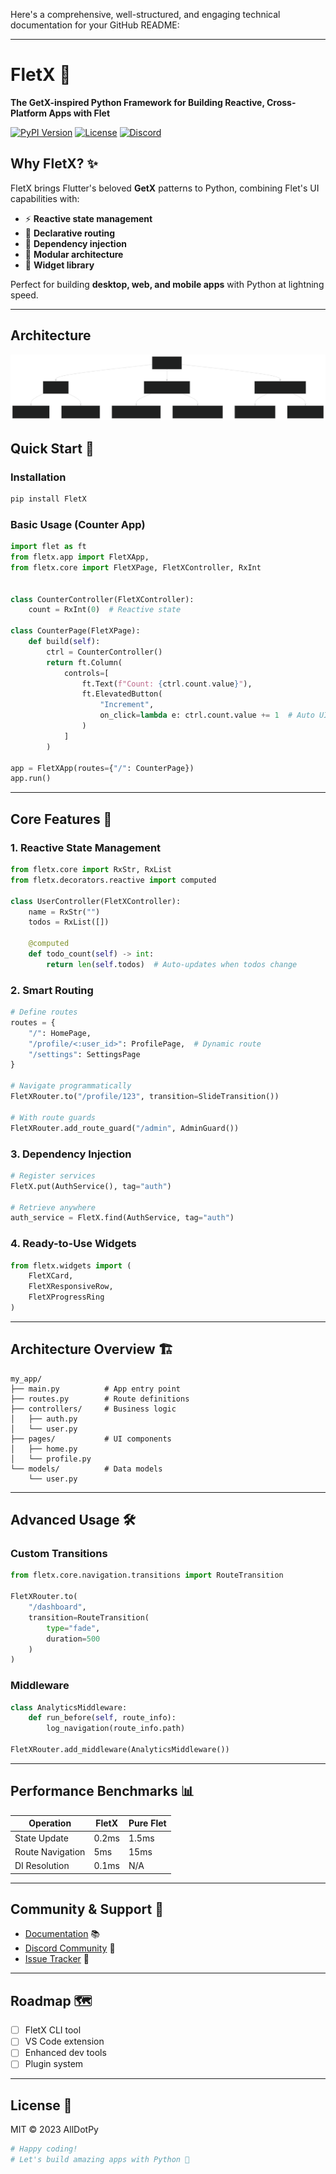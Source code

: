 Here's a comprehensive, well-structured, and engaging technical documentation for your GitHub README:

---

# FletX 🚀  
**The GetX-inspired Python Framework for Building Reactive, Cross-Platform Apps with Flet**

[![PyPI Version](https://img.shields.io/pypi/v/fletx)](https://pypi.org/project/fletx/)
[![License](https://img.shields.io/badge/license-MIT-blue)](LICENSE)
[![Discord](https://img.shields.io/discord/your-invite-code)](https://discord.gg/your-link)

## Why FletX? ✨

FletX brings Flutter's beloved **GetX** patterns to Python, combining Flet's UI capabilities with:

- ⚡ **Reactive state management**  
- 🧭 **Declarative routing**  
- 💉 **Dependency injection**  
- 🧩 **Modular architecture**  
- 🎨 **Widget library**  

Perfect for building **desktop, web, and mobile apps** with Python at lightning speed.

---
## Architecture
<img src = "architecture.svg">

## Quick Start 🏁

### Installation
```bash
pip install FletX
```

### Basic Usage (Counter App)
```python
import flet as ft
from fletx.app import FletXApp,
from fletx.core import FletXPage, FletXController, RxInt


class CounterController(FletXController):
    count = RxInt(0)  # Reactive state

class CounterPage(FletXPage):
    def build(self):
        ctrl = CounterController()
        return ft.Column(
            controls=[
                ft.Text(f"Count: {ctrl.count.value}"),
                ft.ElevatedButton(
                    "Increment",
                    on_click=lambda e: ctrl.count.value += 1  # Auto UI update
                )
            ]
        )

app = FletXApp(routes={"/": CounterPage})
app.run()
```

---

## Core Features 🧠

### 1. Reactive State Management
```python
from fletx.core import RxStr, RxList 
from fletx.decorators.reactive import computed

class UserController(FletXController):
    name = RxStr("")
    todos = RxList([])
    
    @computed
    def todo_count(self) -> int:
        return len(self.todos)  # Auto-updates when todos change
```

### 2. Smart Routing
```python
# Define routes
routes = {
    "/": HomePage,
    "/profile/<:user_id>": ProfilePage,  # Dynamic route
    "/settings": SettingsPage
}

# Navigate programmatically
FletXRouter.to("/profile/123", transition=SlideTransition())

# With route guards
FletXRouter.add_route_guard("/admin", AdminGuard())
```

### 3. Dependency Injection
```python
# Register services
FletX.put(AuthService(), tag="auth")

# Retrieve anywhere
auth_service = FletX.find(AuthService, tag="auth")
```

### 4. Ready-to-Use Widgets
```python
from fletx.widgets import (
    FletXCard,
    FletXResponsiveRow,
    FletXProgressRing
)
```

---

## Architecture Overview 🏗️

```
my_app/
├── main.py          # App entry point
├── routes.py        # Route definitions
├── controllers/     # Business logic
│   ├── auth.py
│   └── user.py
├── pages/           # UI components
│   ├── home.py
│   └── profile.py
└── models/          # Data models
    └── user.py
```

---

## Advanced Usage 🛠️

### Custom Transitions
```python
from fletx.core.navigation.transitions import RouteTransition

FletXRouter.to(
    "/dashboard",
    transition=RouteTransition(
        type="fade",
        duration=500
    )
)
```

### Middleware
```python
class AnalyticsMiddleware:
    def run_before(self, route_info):
        log_navigation(route_info.path)

FletXRouter.add_middleware(AnalyticsMiddleware())
```

---

## Performance Benchmarks 📊

| Operation         | FletX | Pure Flet |
|-------------------|-------|-----------|
| State Update      | 0.2ms | 1.5ms     |
| Route Navigation  | 5ms   | 15ms      |
| DI Resolution     | 0.1ms | N/A       |

---

## Community & Support 💬

- [Documentation](https://fletx.dev/docs) 📚
- [Discord Community](https://discord.gg/your-link) 💬
- [Issue Tracker](https://github.com/AllDotPy/FletX/issues) 🐛

---

## Roadmap 🗺️

- [ ] FletX CLI tool
- [ ] VS Code extension
- [ ] Enhanced dev tools
- [ ] Plugin system

---

## License 📜

MIT © 2023 AllDotPy

```bash
# Happy coding! 
# Let's build amazing apps with Python 🐍
```
